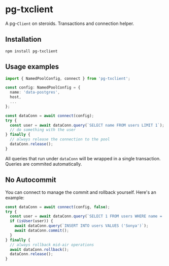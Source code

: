 # pg-txclient

A pg-`Client` on steroids. Transactions and connection helper.

## Installation

```
npm install pg-txclient
```

## Usage examples

```ts
import { NamedPoolConfig, connect } from 'pg-txclient';

const config: NamedPoolConfig = {
  name: 'data-postgres',
  host,
  ...
};

const dataConn = await connect(config);
try {
  const user = await dataConn.query(`SELECT name FROM users LIMIT 1`);
  // do something with the user
} finally {
  // always release the connection to the pool
  dataConn.release();
}
```

All queries that run under `dataConn` will be wrapped in a single transaction. Queries are commited automatically.

## No Autocommit

You can connect to manage the commit and rollback yourself. Here's an example:

```ts
const dataConn = await connect(config, false);
try {
  const user = await dataConn.query(`SELECT 1 FROM users WHERE name = 'Sonya' LIMIT 1`);
  if (isUser(user)) {
    await dataConn.query(`INSERT INTO users VALUES ('Sonya')`);
    await dataConn.commit();
  }
} finally {
  // always rollback mid-air operations
  await dataConn.rollback();
  dataConn.release();
}
```
